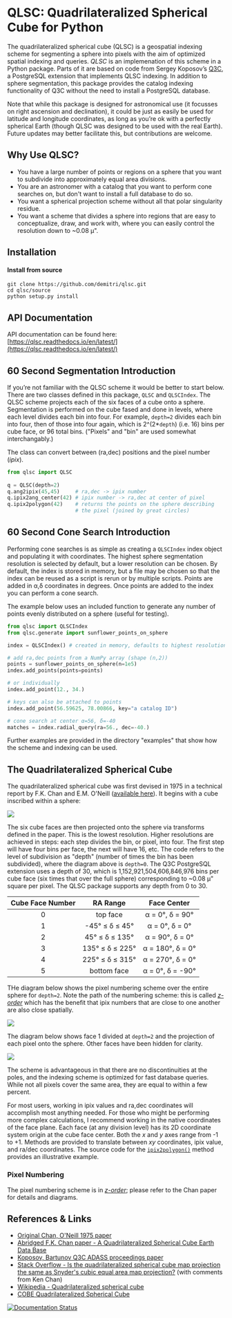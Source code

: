 # QLSC: Quadrilateralized Spherical Cube for Python

The quadrilateralized spherical cube (QLSC) is a geospatial indexing scheme for segmenting a sphere into pixels with the aim of optimized spatial indexing and queries. *QLSC* is an implemenation of this scheme in a Python package. Parts of it are based on code from Sergey Koposov’s [Q3C](https://github.com/segasai/q3c), a PostgreSQL extension that implements QLSC indexing. In addition to sphere segmentation, this package provides the catalog indexing functionality of Q3C without the need to install a PostgreSQL database.

Note that while this package is designed for astronomical use (it focusses on right ascension and declination), it could be just as easily be used for latitude and longitude coordinates, as long as you’re ok with a perfectly spherical Earth (though QLSC was designed to be used with the real Earth). Future updates may better facilitate this, but contributions are welcome.

## Why Use QLSC?

* You have a large number of points or regions on a sphere that you want to subdivide into approximately equal area divisions.
* You are an astronomer with a catalog that you want to perform cone searches on, but don't want to install a full database to do so.
* You want a spherical projection scheme without all that polar singularity residue.
* You want a scheme that divides a sphere into regions that are easy to conceptualize, draw, and work with, where you can easily control the resolution down to ~0.08 µ".

## Installation

#### Install from source

    git clone https://github.com/demitri/qlsc.git
    cd qlsc/source
    python setup.py install

## API Documentation
  
API documentation can be found here: [https://qlsc.readthedocs.io/en/latest/](https://qlsc.readthedocs.io/en/latest/)

  
## 60 Second Segmentation Introduction

If you’re not familiar with the QLSC scheme it would be better to start below. There are two classes defined in this package, `QLSC` and `QLSCIndex`. The QLSC scheme projects each of the six faces of a cube onto a sphere. Segmentation is performed on the cube fased and done in levels, where each level divides each bin into four. For example, `depth=2` divides each bin into four, then of those into four again, which is 2^(2*`depth`) (i.e. 16) bins per cube face, or 96 total bins. ("Pixels" and "bin" are used somewhat interchangably.)

The class can convert between (ra,dec) positions and the pixel number (*ipix*).

```python
from qlsc import QLSC
    
q = QLSC(depth=2)
q.ang2ipix(45,45)     # ra,dec -> ipix number
q.ipix2ang_center(42) # ipix number -> ra,dec at center of pixel
q.ipix2polygon(42)    # returns the points on the sphere describing
                      # the pixel (joined by great circles)
```

## 60 Second Cone Search Introduction

Performing cone searches is as simple as creating a `QLSCIndex` index object and populating it with coordinates. The highest sphere segmentation resolution is selected by default, but a lower resolution can be chosen. By default, the index is stored in memory, but a file may be chosen so that the index can be reused as a script is rerun or by multiple scripts. Points are added in α,δ coordinates in degrees. Once points are added to the index you can perform a cone search.

The example below uses an included function to generate any number of points evenly distributed on a sphere (useful for testing).

```python
from qlsc import QLSCIndex
from qlsc.generate import sunflower_points_on_sphere

index = QLSCIndex() # created in memory, defaults to highest resolution

# add ra,dec points from a NumPy array (shape (n,2))
points = sunflower_points_on_sphere(n=1e5)
index.add_points(points=points)

# or individually
index.add_point(12., 34.)

# keys can also be attached to points
index.add_point(56.59625, 78.00866, key="a catalog ID")

# cone search at center α=56, δ=-40
matches = index.radial_query(ra=56., dec=-40.)
```

Further examples are provided in the directory "examples" that show how the scheme and indexing can be used.

## The Quadrilateralized Spherical Cube

The quadrilateralized spherical cube was first devised in 1975 in a technical report by F.K. Chan and E.M. O'Neill ([available here](https://ntrl.ntis.gov/NTRL/dashboard/searchResults/titleDetail/ADA010232.xhtml)). It begins with a cube inscribed within a sphere:

![](figures/cube_in_sphere/cube_in_sphere.png)

The six cube faces are then projected onto the sphere via transforms defined in the paper. This is the lowest resolution. Higher resolutions are achieved in steps: each step divides the bin, or pixel, into four. The first step will have four bins per face, the next will have 16, etc. The code refers to the level of subdivision as "depth" (number of times the bin has been subdivided), where the diagram above is `depth=0`. The Q3C PostgreSQL extension uses a depth of 30, which is 1,152,921,504,606,846,976 bins per cube face (six times that over the full sphere) corresponding to ~0.08 μ" square per pixel. The QLSC package supports any depth from 0 to 30.

| Cube Face Number | RA Range | Face Center    |
|:----------------:| :------: | :------------: |
|  0          | top face | α = 0°, δ = 90° |
|  1          | -45° ≤ δ ≤ 45° | α = 0°, δ = 0° |
|  2          | 45° ≤ δ ≤ 135° | α = 90°, δ = 0° |
|  3          | 135° ≤ δ ≤ 225° | α = 180°, δ = 0° |
|  4          | 225° ≤ δ ≤ 315° | α = 270°, δ = 0° |
|  5          | bottom face | α = 0°, δ = -90° |

THe diagram below shows the pixel numbering scheme over the entire sphere for `depth=2`. Note the path of the numbering scheme: this is called *[z-order](https://en.wikipedia.org/wiki/Z-order_curve)* which has the benefit that ipix numbers that are close to one another are also close spatially.

![](figures/ipix_grid/ipix_grid.png)

The diagram below shows face 1 divided at `depth=2` and the projection of each pixel onto the sphere. Other faces have been hidden for clarity.

![](figures/cube_subdivisions/cube_subdivisions.png)

The scheme is advantageous in that there are no discontinuities at the poles, and the indexing scheme is optimized for fast database queries. While not all pixels cover the same area, they are equal to within a few percent.


For most users, working in ipix values and ra,dec coordinates will accomplish most anything needed. For those who might be performing more complex calculations, I recommend working in the native coordinates of the face plane. Each face (at any division level) has its 2D coordinate system origin at the cube face center. Both the *x* and *y* axes range from -1 to +1. Methods are provided to translate between *xy* coordinates, ipix value, and ra/dec coordinates. The source code for the [`ipix2polygon()`](https://qlsc.readthedocs.io/en/latest/api.html#qlsc.QLSC.ipix2polygon) method provides an illustrative example.

### Pixel Numbering

The pixel numbering scheme is in *[z-order](https://en.wikipedia.org/wiki/Z-order_curve)*; please refer to the Chan paper for details and diagrams.

## References & Links

* [Original Chan, O'Neill 1975 paper](https://ntrl.ntis.gov/NTRL/dashboard/searchResults/titleDetail/ADA010232.xhtml)
* [Abridged F.K. Chan paper - A Quadrilateralized Spherical Cube Earth Data Base](https://ntrs.nasa.gov/archive/nasa/casi.ntrs.nasa.gov/19810002572.pdf)
* [Koposov, Bartunov Q3C ADASS proceedings paper](https://ui.adsabs.harvard.edu/abs/2006ASPC..351..735K/abstract)
* [Stack Overflow - Is the quadrilateralized spherical cube map projection the same as Snyder's cubic equal area map projection?](https://gis.stackexchange.com/questions/40957/is-the-quadrilateralized-spherical-cube-map-projection-the-same-as-snyders-cubi) (with comments from Ken Chan)
* [Wikipedia - Quadrilateralized spherical cube](https://en.wikipedia.org/wiki/Quadrilateralized_spherical_cube)
* [COBE Quadrilateralized Spherical Cube](https://lambda.gsfc.nasa.gov/product/cobe/skymap_info_new.cfm)


[![Documentation Status](https://readthedocs.org/projects/qlsc/badge/?version=latest)](https://qlsc.readthedocs.io/en/latest/?badge=latest)

